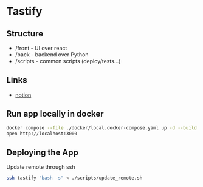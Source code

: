 # Tastify

## Structure
 * /front - UI over react
 * /back - backend over Python
 * /scripts - common scripts (deploy/tests...)

## Links
 * [notion](https://www.notion.so/Tastify-1778e2cd4ea98093a2e5d30b602115f6)

## Run app locally in docker
```bash
docker compose --file ./docker/local.docker-compose.yaml up -d --build
open http://localhost:3000
```

## Deploying the App
Update remote through ssh
```bash
ssh tastify "bash -s" < ./scripts/update_remote.sh
```
